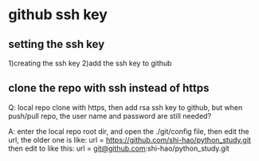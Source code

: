 # github ssh key

## setting the ssh key
1)creating the ssh key
2)add the ssh key to github

## clone the repo with ssh instead of https

Q: local repo clone with https, then add rsa ssh key to 
   github, but when push/pull repo, the user name and password 
   are still needed?

A: enter the local repo root dir, and open the ./git/config file,
   then edit the url, the older one is like: 
   url = https://github.com/shi-hao/python_study.git
   then edit to like this:
   url = git@github.com:shi-hao/python_study.git
